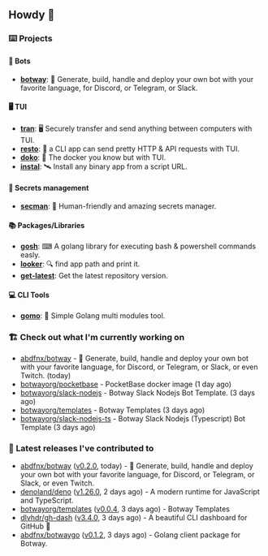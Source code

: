 ## Howdy 👋

### ⌨️ Projects

#### 🤖 Bots

- [**botway**](https://github.com/abdfnx/botway): 🤖 Generate, build, handle and deploy your own bot with your favorite language, for Discord, or Telegram, or Slack.

#### 🖥 TUI

- [**tran**](https://github.com/abdfnx/tran): 🖥 Securely transfer and send anything between computers with TUI.
- [**resto**](https://github.com/abdfnx/resto): 🔗 a CLI app can send pretty HTTP & API requests with TUI.
- [**doko**](https://github.com/abdfnx/doko): 🐳 The docker you know but with TUI.
- [**instal**](https://github.com/abdfnx/instal): 🛰️ Install any binary app from a script URL.

#### 🔐 Secrets management

- [**secman**](https://github.com/scmn-dev/secman): 👊 Human-friendly and amazing secrets manager.

#### 📚 Packages/Libraries

- [**gosh**](https://github.com/abdfnx/gosh): ⌨ A golang library for executing bash & powershell commands easly.
- [**looker**](https://github.com/abdfnx/looker): 🔍 find app path and print it.
- [**get-latest**](https://github.com/scmn-dev/get-latest): Get the latest repository version.

#### 💻 CLI Tools 

- [**gomo**](https://github.com/abdfnx/gomo): 📐 Simple Golang multi modules tool.

### 🏗️ Check out what I'm currently working on


- [abdfnx/botway](https://github.com/abdfnx/botway) - 🤖 Generate, build, handle and deploy your own bot with your favorite language, for Discord, or Telegram, or Slack, or even Twitch. (today)
- [botwayorg/pocketbase](https://github.com/botwayorg/pocketbase) - PocketBase docker image (1 day ago)
- [botwayorg/slack-nodejs](https://github.com/botwayorg/slack-nodejs) - Botway Slack Nodejs Bot Template. (3 days ago)
- [botwayorg/templates](https://github.com/botwayorg/templates) - Botway Templates (3 days ago)
- [botwayorg/slack-nodejs-ts](https://github.com/botwayorg/slack-nodejs-ts) - Botway Slack Nodejs (Typescript) Bot Template (3 days ago)

### 🔭 Latest releases I've contributed to

- [abdfnx/botway](https://github.com/abdfnx/botway) ([v0.2.0](https://github.com/abdfnx/botway/releases/tag/v0.2.0), today) - 🤖 Generate, build, handle and deploy your own bot with your favorite language, for Discord, or Telegram, or Slack, or even Twitch.
- [denoland/deno](https://github.com/denoland/deno) ([v1.26.0](https://github.com/denoland/deno/releases/tag/v1.26.0), 2 days ago) - A modern runtime for JavaScript and TypeScript.
- [botwayorg/templates](https://github.com/botwayorg/templates) ([v0.0.4](https://github.com/botwayorg/templates/releases/tag/v0.0.4), 3 days ago) - Botway Templates
- [dlvhdr/gh-dash](https://github.com/dlvhdr/gh-dash) ([v3.4.0](https://github.com/dlvhdr/gh-dash/releases/tag/v3.4.0), 3 days ago) - A beautiful CLI dashboard for GitHub 🚀 
- [abdfnx/botwaygo](https://github.com/abdfnx/botwaygo) ([v0.1.2](https://github.com/abdfnx/botwaygo/releases/tag/v0.1.2), 3 days ago) - Golang client package for Botway.
